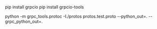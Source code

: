 pip install grpcio
pip install grpcio-tools

python -m grpc_tools.protoc -I./protos protos.test.proto --python_out=. --grpc_python_out=.

